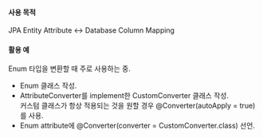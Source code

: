 #### 사용 목적
JPA Entity Attribute <-> Database Column Mapping  

#### 활용 예
Enum 타입을 변환할 때 주로 사용하는 중.  
- Enum 클래스 작성.
- AttributeConverter를 implement한 CustomConverter 클래스 작성.  
커스텀 클래스가 항상 적용되는 것을 원할 경우 @Converter(autoApply = true)를 사용.
- Enum attribute에 @Converter(converter = CustomConverter.class) 선언.
